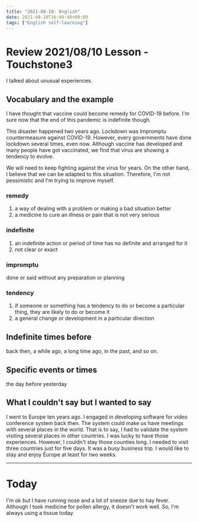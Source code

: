```yaml
---
title: "2021-08-10: English"
date: 2021-08-10T16:49:48+09:00
tags: ["English self-learning"]
---
```


# Review 2021/08/10 Lesson - Touchstone3

I talked about unusual experiences.

## Vocabulary and the example

I have thought that vaccine could become remedy for COVID-19 before.
I'm sure now that the end of this pandemic is indefinite though.

This disaster happened two years ago.
Lockdown was Impromptu countermeasure against COVID-19.
However, every governments have done lockdown several times, even now.
Although vaccine has developed and many people have got vaccinated, we find that virus are showing a tendency to evolve.

We will need to keep fighting against the virus for years.
On the other hand, I believe that we can be adapted to this situation.
Therefore, I'm not pessimistic and I'm trying to improve myself.

### remedy
1. a way of dealing with a problem or making a bad situation better
2. a medicine to cure an illness or pain that is not very serious

### indefinite
1. an indefinite action or period of time has no definite and arranged for it
2. not clear or exact

### impromptu
done or said without any preparation or planning

### tendency
1. if someone or something has a tendency to do or become a particular thing, they are likely to do or become it
2. a general change or development in a particular direction

## Indefinite times before
back then, a while ago, a long time ago, in the past, and so on.

## Specific events or times
the day before yesterday

## What I couldn't say but I wanted to say
I went to Europe ten years ago.
I engaged in developing software for video conference system back then.
The system could make us have meetings with several places in the world.
That is to say, I had to validate the system visiting several places in other countries.
I was lucky to have those experiences.
However, I couldn't stay those counties long.
I needed to visit three countries just for five days.
It was a busy business trip.
I would like to stay and enjoy Europe at least for two weeks.

---

# Today

I'm ok but I have running nose and a lot of sneeze due to hay fever.
Although I took medicine for pollen allergy, it doesn't work well.
So, I'm always using a tissue today.
